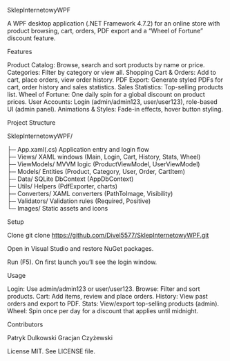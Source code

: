 SklepInternetowyWPF

A WPF desktop application (.NET Framework 4.7.2) for an online store with product browsing, cart, orders, PDF export and a “Wheel of Fortune” discount feature.

Features

Product Catalog: Browse, search and sort products by name or price.
Categories: Filter by category or view all.
Shopping Cart & Orders: Add to cart, place orders, view order history.
PDF Export: Generate styled PDFs for cart, order history and sales statistics.
Sales Statistics: Top-selling products list.
Wheel of Fortune: One daily spin for a global discount on product prices.
User Accounts: Login (admin/admin123, user/user123), role-based UI (admin panel).
Animations & Styles: Fade-in effects, hover button styling.


Project Structure

SklepInternetowyWPF/

├─ App.xaml(.cs)             Application entry and login flow  
├─ Views/                    XAML windows (Main, Login, Cart, History, Stats, Wheel)  
├─ ViewModels/               MVVM logic (ProductViewModel, UserViewModel)  
├─ Models/                   Entities (Product, Category, User, Order, CartItem)  
├─ Data/                     SQLite DbContext (AppDbContext)  
├─ Utils/                    Helpers (PdfExporter, charts)  
├─ Converters/               XAML converters (PathToImage, Visibility)  
├─ Validators/               Validation rules (Required, Positive)  
└─ Images/                   Static assets and icons


Setup

Clone
git clone https://github.com/Divel5577/SklepInternetowyWPF.git

Open in Visual Studio and restore NuGet packages.

Run (F5). On first launch you’ll see the login window.


Usage

Login: Use admin/admin123 or user/user123.
Browse: Filter and sort products.
Cart: Add items, review and place orders.
History: View past orders and export to PDF.
Stats: View/export top-selling products (admin).
Wheel: Spin once per day for a discount that applies until midnight.


Contributors

Patryk Dulkowski
Gracjan Czyżewski


License
MIT. See LICENSE file.
